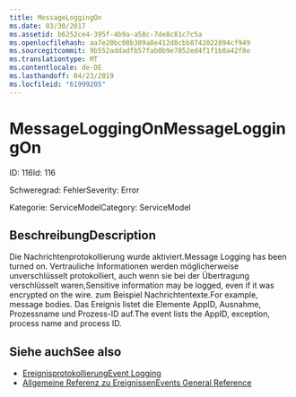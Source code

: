```yaml
---
title: MessageLoggingOn
ms.date: 03/30/2017
ms.assetid: b6252ce4-395f-4b9a-a58c-7de8c81c7c5a
ms.openlocfilehash: aa7e20bc08b389a8e412d8cbb8742022894cf949
ms.sourcegitcommit: 9b552addadfb57fab0b9e7852ed4f1f1b8a42f8e
ms.translationtype: MT
ms.contentlocale: de-DE
ms.lasthandoff: 04/23/2019
ms.locfileid: "61999205"
---
```

# <a name="messageloggingon"></a><span data-ttu-id="2a45f-102">MessageLoggingOn</span><span class="sxs-lookup"><span data-stu-id="2a45f-102">MessageLoggingOn</span></span>
<span data-ttu-id="2a45f-103">ID: 116</span><span class="sxs-lookup"><span data-stu-id="2a45f-103">Id: 116</span></span>  
  
 <span data-ttu-id="2a45f-104">Schweregrad: Fehler</span><span class="sxs-lookup"><span data-stu-id="2a45f-104">Severity: Error</span></span>  
  
 <span data-ttu-id="2a45f-105">Kategorie: ServiceModel</span><span class="sxs-lookup"><span data-stu-id="2a45f-105">Category: ServiceModel</span></span>  
  
## <a name="description"></a><span data-ttu-id="2a45f-106">Beschreibung</span><span class="sxs-lookup"><span data-stu-id="2a45f-106">Description</span></span>  
 <span data-ttu-id="2a45f-107">Die Nachrichtenprotokollierung wurde aktiviert.</span><span class="sxs-lookup"><span data-stu-id="2a45f-107">Message Logging has been turned on.</span></span> <span data-ttu-id="2a45f-108">Vertrauliche Informationen werden möglicherweise unverschlüsselt protokolliert, auch wenn sie bei der Übertragung verschlüsselt waren,</span><span class="sxs-lookup"><span data-stu-id="2a45f-108">Sensitive information may be logged, even if it was encrypted on the wire.</span></span> <span data-ttu-id="2a45f-109">zum Beispiel Nachrichtentexte.</span><span class="sxs-lookup"><span data-stu-id="2a45f-109">For example, message bodies.</span></span> <span data-ttu-id="2a45f-110">Das Ereignis listet die Elemente AppID, Ausnahme, Prozessname und Prozess-ID auf.</span><span class="sxs-lookup"><span data-stu-id="2a45f-110">The event lists the AppID, exception, process name and process ID.</span></span>  
  
## <a name="see-also"></a><span data-ttu-id="2a45f-111">Siehe auch</span><span class="sxs-lookup"><span data-stu-id="2a45f-111">See also</span></span>

- [<span data-ttu-id="2a45f-112">Ereignisprotokollierung</span><span class="sxs-lookup"><span data-stu-id="2a45f-112">Event Logging</span></span>](../../../../../docs/framework/wcf/diagnostics/event-logging/index.md)
- [<span data-ttu-id="2a45f-113">Allgemeine Referenz zu Ereignissen</span><span class="sxs-lookup"><span data-stu-id="2a45f-113">Events General Reference</span></span>](../../../../../docs/framework/wcf/diagnostics/event-logging/events-general-reference.md)
